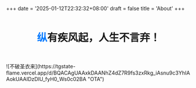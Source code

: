 +++
date = '2025-01-12T22:32:32+08:00'
draft = false
title = 'About'
+++

<div style="text-align: center; margin: 50px 0;">
    <h1 style="font-family: -apple-system, BlinkMacSystemFont, 'SF Pro Display', sans-serif; font-weight: 700;">
        <span style="color: #007AFF;">纵</span>有疾风起，人生不言弃！
    </h1>
</div>
![不破圣衣来](https://tgstate-flame.vercel.app/d/BQACAgUAAxkDAANhZ4dZ7R9fs3zxRkg_iAsnu9c3YhIAAokUAAIDzDlU_fyH0_Ws0c02BA "OTA")